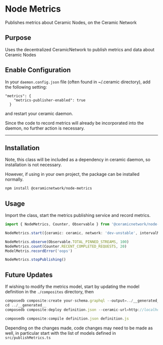 # Node Metrics

Publishes metrics about Ceramic Nodes, on the Ceramic Network

 ## Purpose

Uses the decentralized CeramicNetwork to publish metrics and data about Ceramic Nodes

## Enable Configuration

In your `daemon.config.json` file (often found in ~/.ceramic directory), add the following setting:

```
"metrics": {
    "metrics-publisher-enabled": true
  }
```
and restart your ceramic daemon.  

Since the code to record metrics will already be incorporated into the daemon, no further action is necessary.

---

## Installation

Note, this class will be included as a dependency in ceramic daemon, so installation is not necessary.

However, if using in your own project, the package can be installed normally.

```sh
npm install @ceramicnetwork/node-metrics
```


## Usage

Import the class, start the metrics publishing service and record metrics.

```ts
import { NodeMetrics, Counter, Observable } from '@ceramicnetwork/node-metrics'

NodeMetrics.start({ceramic: ceramic, network: 'dev-unstable', intervalMS: 30000})

NodeMetrics.observe(Observable.TOTAL_PINNED_STREAMS, 100)
NodeMetrics.count(Counter.RECENT_COMPLETED_REQUESTS, 20)
ModelMetris.recordError('oops')

NodeMetrics.stopPublishing()

```


## Future Updates

If wishing to modify the metrics model, start by updating the model definition in the `./composites` directory, then
```ts
composedb composite:create your-schema.graphql --output=../__generated__/definition.json --did-private-key=your-private-key
cd ../__generated__
composedb composite:deploy definition.json --ceramic-url=http://localhost:7007 --did-private-key=...

composedb composite:compile definition.json definition.js
```
Depending on the changes made, code changes may need to be made as well, in particular start with the list of models defined in `src/publishMetrics.ts`



